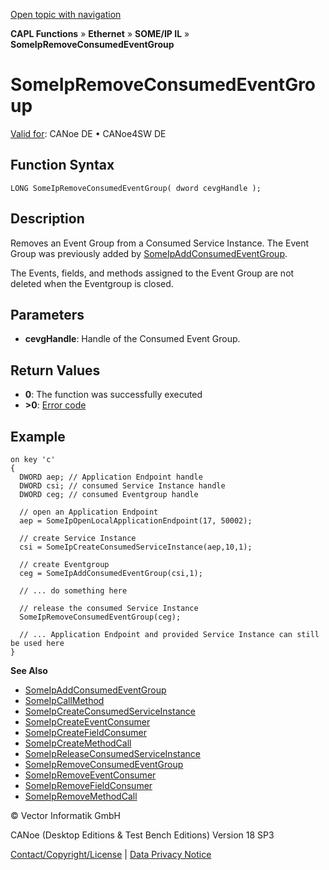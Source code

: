 [Open topic with navigation](../../../../../../CANoeDEFamily.htm#Topics/CAPLFunctions/IP/SOMEIPIL/Functions/CAPLfunctionSomeIpRemoveConsumedEventGroup.md)

**CAPL Functions** » **Ethernet** » **SOME/IP IL** » **SomeIpRemoveConsumedEventGroup**

# SomeIpRemoveConsumedEventGroup

[Valid for](../../../../Shared/FeatureAvailability.md): CANoe DE • CANoe4SW DE

## Function Syntax

```
LONG SomeIpRemoveConsumedEventGroup( dword cevgHandle );
```

## Description

Removes an Event Group from a Consumed Service Instance. The Event Group was previously added by [SomeIpAddConsumedEventGroup](CAPLfunctionSomeIpAddConsumedEventGroup.md).

The Events, fields, and methods assigned to the Event Group are not deleted when the Eventgroup is closed.

## Parameters

- **cevgHandle**: Handle of the Consumed Event Group.

## Return Values

- **0**: The function was successfully executed
- **>0**: [Error code](../../CAPLfunctionsSOMEIPILErrorCodes.md)

## Example

```plaintext
on key 'c'
{
  DWORD aep; // Application Endpoint handle
  DWORD csi; // consumed Service Instance handle
  DWORD ceg; // consumed Eventgroup handle

  // open an Application Endpoint
  aep = SomeIpOpenLocalApplicationEndpoint(17, 50002);

  // create Service Instance
  csi = SomeIpCreateConsumedServiceInstance(aep,10,1);

  // create Eventgroup
  ceg = SomeIpAddConsumedEventGroup(csi,1);

  // ... do something here

  // release the consumed Service Instance
  SomeIpRemoveConsumedEventGroup(ceg);

  // ... Application Endpoint and provided Service Instance can still be used here
}
```

**See Also**

- [SomeIpAddConsumedEventGroup](CAPLfunctionSomeIpAddConsumedEventGroup.md#aanchor18667)
- [SomeIpCallMethod](CAPLfunctionSomeIpCallMethod.md#aanchor22493)
- [SomeIpCreateConsumedServiceInstance](CAPLfunctionSomeIpCreateConsumedServiceInstance.md#aanchor6317)
- [SomeIpCreateEventConsumer](CAPLfunctionSomeIpCreateEventConsumer.md#aanchor25251)
- [SomeIpCreateFieldConsumer](CAPLfunctionSomeIpCreateFieldConsumer.md#aanchor15734)
- [SomeIpCreateMethodCall](CAPLfunctionSomeIpCreateMethodCall.md#aanchor19232)
- [SomeIpReleaseConsumedServiceInstance](CAPLfunctionSomeIpReleaseConsumedServiceInstance.md#aanchor962)
- [SomeIpRemoveConsumedEventGroup](#aanchor1721)
- [SomeIpRemoveEventConsumer](CAPLfunctionSomeIpRemoveEventConsumer.md#aanchor4282)
- [SomeIpRemoveFieldConsumer](CAPLfunctionSomeIpRemoveFieldConsumer.md#aanchor13567)
- [SomeIpRemoveMethodCall](CAPLfunctionSomeIpRemoveMethodCall.md#aanchor15404)

© Vector Informatik GmbH

CANoe (Desktop Editions & Test Bench Editions) Version 18 SP3

[Contact/Copyright/License](../../../../Shared/ContactCopyrightLicense.md) | [Data Privacy Notice](https://www.vector.com/int/en/company/get-info/privacy-policy/)
